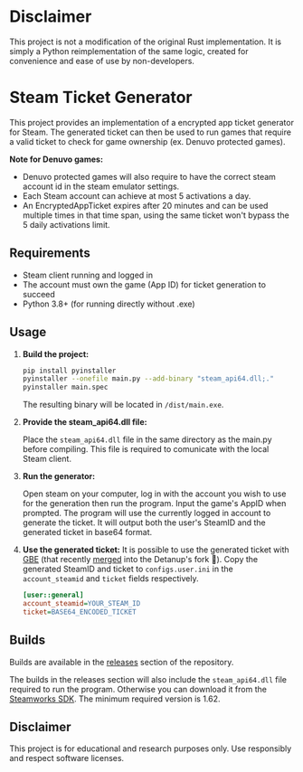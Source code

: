 # Disclaimer
This project is not a modification of the original Rust implementation.
It is simply a Python reimplementation of the same logic, created for convenience and ease of use by non-developers.

# Steam Ticket Generator

This project provides an implementation of a encrypted app ticket generator for Steam. The generated ticket can then be used to run games that require a valid ticket to check for game ownership (ex. Denuvo protected games).

**Note for Denuvo games:**
 - Denuvo protected games will also require to have the correct steam account id in the steam emulator settings.
 - Each Steam account can achieve at most 5 activations a day.
 - An EncryptedAppTicket expires after 20 minutes and can be used multiple times in that time span, using the same ticket won't bypass the 5 daily activations limit.

## Requirements
- Steam client running and logged in
- The account must own the game (App ID) for ticket generation to succeed
- Python 3.8+ (for running directly without .exe)

## Usage

1. **Build the project:**

    ```sh
    pip install pyinstaller
    pyinstaller --onefile main.py --add-binary "steam_api64.dll;."
    pyinstaller main.spec
    ```

    The resulting binary will be located in `/dist/main.exe`.

2. **Provide the steam_api64.dll file:**

    Place the `steam_api64.dll` file in the same directory as the main.py before compiling. This file is required to comunicate with the local Steam client.

3. **Run the generator:**

    Open steam on your computer, log in with the account you wish to use for the generation then run the program.
    Input the game's AppID when prompted. The program will use the currently logged in account to generate the ticket.
    It will output both the user's SteamID and the generated ticket in base64 format.

4. **Use the generated ticket:**
    It is possible to use the generated ticket with [GBE](https://gitlab.com/Mr_Goldberg/goldberg_emulator) (that recently [merged](https://github.com/Detanup01/gbe_fork/pull/274) into the Detanup's fork 🎉).
    Copy the generated SteamID and ticket to `configs.user.ini` in the `account_steamid` and `ticket` fields respectively.
    ```ini
    [user::general]
    account_steamid=YOUR_STEAM_ID
    ticket=BASE64_ENCODED_TICKET
    ```

## Builds

Builds are available in the [releases](https://github.com/xacgbeta/steam-ticket-python-version/releases/tag/1.1.2) section of the repository.

The builds in the releases section will also include the `steam_api64.dll` file required to run the program. Otherwise you can download it from the [Steamworks SDK](https://partner.steamgames.com/doc/sdk). The minimum required version is 1.62.

## Disclaimer

This project is for educational and research purposes only. Use responsibly and respect software licenses.
